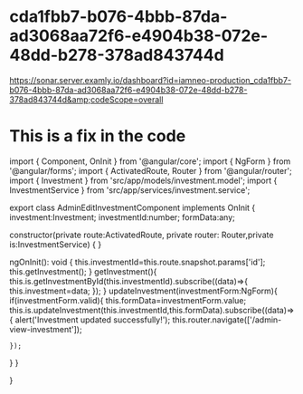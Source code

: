 # cda1fbb7-b076-4bbb-87da-ad3068aa72f6-e4904b38-072e-48dd-b278-378ad843744d
https://sonar.server.examly.io/dashboard?id=iamneo-production_cda1fbb7-b076-4bbb-87da-ad3068aa72f6-e4904b38-072e-48dd-b278-378ad843744d&amp;codeScope=overall



# This is a fix in the code




 import { Component, OnInit } from '@angular/core';
import { NgForm } from '@angular/forms';
import { ActivatedRoute, Router } from '@angular/router';
import { Investment } from 'src/app/models/investment.model';
import { InvestmentService } from 'src/app/services/investment.service';


export class AdminEditInvestmentComponent implements OnInit {
investment:Investment;
investmentId:number;
formData:any;

  constructor(private route:ActivatedRoute, private router: Router,private is:InvestmentService) { }

  ngOnInit(): void {
    this.investmentId=this.route.snapshot.params['id'];
    this.getInvestment();
  }
 getInvestment(){
  this.is.getInvestmentById(this.investmentId).subscribe((data)=>{
    this.investment=data;
  });
 }
 updateInvestment(investmentForm:NgForm){
  if(investmentForm.valid){
    this.formData=investmentForm.value;
    this.is.updateInvestment(this.investmentId,this.formData).subscribe((data)=>{
      alert('Investment updated successfully!');
      this.router.navigate(['/admin-view-investment']);

    });

  }
 }

}




 